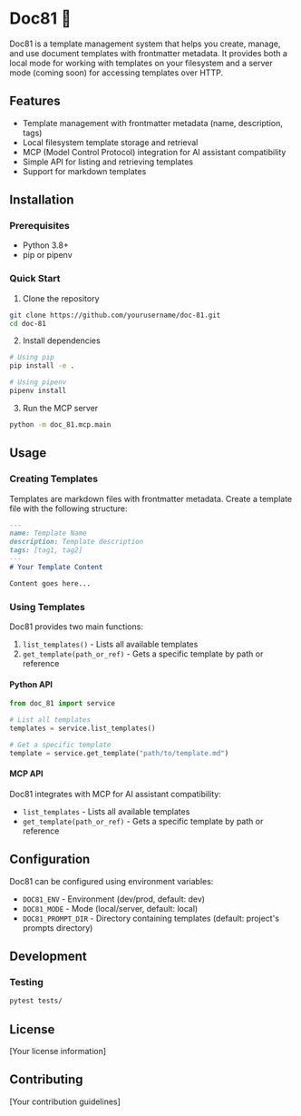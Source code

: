 # Doc81 🚀

Doc81 is a template management system that helps you create, manage, and use document templates with frontmatter metadata. It provides both a local mode for working with templates on your filesystem and a server mode (coming soon) for accessing templates over HTTP.

## Features

- Template management with frontmatter metadata (name, description, tags)
- Local filesystem template storage and retrieval
- MCP (Model Control Protocol) integration for AI assistant compatibility
- Simple API for listing and retrieving templates
- Support for markdown templates

## Installation

### Prerequisites

- Python 3.8+
- pip or pipenv

### Quick Start

1. Clone the repository
```bash
git clone https://github.com/yourusername/doc-81.git
cd doc-81
```

2. Install dependencies
```bash
# Using pip
pip install -e .

# Using pipenv
pipenv install
```

3. Run the MCP server
```bash
python -m doc_81.mcp.main
```

## Usage

### Creating Templates

Templates are markdown files with frontmatter metadata. Create a template file with the following structure:

```markdown
---
name: Template Name
description: Template description
tags: [tag1, tag2]
---
# Your Template Content

Content goes here...
```

### Using Templates

Doc81 provides two main functions:

1. `list_templates()` - Lists all available templates
2. `get_template(path_or_ref)` - Gets a specific template by path or reference

#### Python API

```python
from doc_81 import service

# List all templates
templates = service.list_templates()

# Get a specific template
template = service.get_template("path/to/template.md")
```

#### MCP API

Doc81 integrates with MCP for AI assistant compatibility:

- `list_templates` - Lists all available templates
- `get_template(path_or_ref)` - Gets a specific template by path or reference

## Configuration

Doc81 can be configured using environment variables:

- `DOC81_ENV` - Environment (dev/prod, default: dev)
- `DOC81_MODE` - Mode (local/server, default: local)
- `DOC81_PROMPT_DIR` - Directory containing templates (default: project's prompts directory)

## Development

### Testing

```bash
pytest tests/
```

## License

[Your license information]

## Contributing

[Your contribution guidelines]
